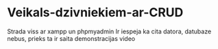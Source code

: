 # Veikals-dzivniekiem-ar-CRUD
Strada viss ar xampp un phpmyadmin
Ir iespeja ka cita datora, datubaze nebus, prieks ta ir saita demonstracijas video
